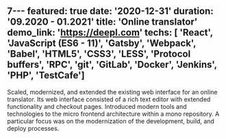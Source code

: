7---
featured: true
date: '2020-12-31'
duration: '09.2020 - 01.2021'
title: 'Online translator'
demo_link: 'https://deepl.com'
techs: [ 'React', 'JavaScript (ES6 - 11)', 'Gatsby', 'Webpack', 'Babel', 'HTML5', 'CSS3', 'LESS', 'Protocol buffers',
        'RPC', 'git', 'GitLab', 'Docker', 'Jenkins', 'PHP', 'TestCafe']
---

Scaled, modernized, and extended the existing web interface for an online translator. Its web interface consisted of a rich text editor with extended functionality and checkout pages. Introduced modern tools and technologies to the micro frontend architecture within a mono repository. A particular focus was on the modernization of the development, build, and deploy processes.